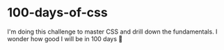 # 100-days-of-css
I'm doing this challenge to master CSS and drill down the fundamentals. I wonder how good I will be in 100 days 🤔
